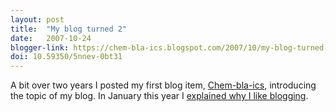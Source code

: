 ```yaml
---
layout: post
title:  "My blog turned 2"
date:   2007-10-24
blogger-link: https://chem-bla-ics.blogspot.com/2007/10/my-blog-turned-2.html
doi: 10.59350/5nnev-0bt31
---
```


A bit over two years I posted my first blog item, [Chem-bla-ics](http://chem-bla-ics.blogspot.com/2005/10/chem-bla-ics.html),
introducing the topic of my blog. In January this year I [explained why I like blogging](http://chem-bla-ics.blogspot.com/2007/01/why-do-i-blog.html).
